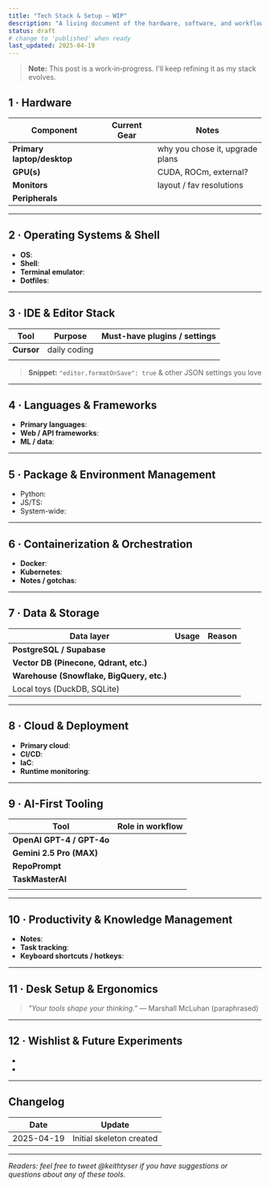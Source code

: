 ```yaml
---
title: "Tech Stack & Setup — WIP"
description: "A living document of the hardware, software, and workflows that power my day-to-day as an AI/ML engineer."
status: draft
# change to 'published' when ready
last_updated: 2025-04-19
---
```


> **Note:** This post is a work‑in‑progress. I'll keep refining it as my stack evolves.

## 1 · Hardware

| Component | Current Gear | Notes |
|-----------|--------------|-------|
| **Primary laptop/desktop** | <!-- TODO: model + specs --> | why you chose it, upgrade plans |
| **GPU(s)** | <!-- TODO --> | CUDA, ROCm, external? |
| **Monitors** | <!-- TODO --> | layout / fav resolutions |
| **Peripherals** | <!-- TODO: keyboard, mouse, mic, webcam --> |  |

---

## 2 · Operating Systems & Shell

- **OS**: <!-- TODO: macOS / Windows / Linux distro & version -->
- **Shell**: <!-- TODO: zsh / fish / PowerShell / etc. -->
- **Terminal emulator**: <!-- TODO: name + theme -->
- **Dotfiles**: <!-- TODO: link or brief description -->

---

## 3 · IDE & Editor Stack

| Tool | Purpose | Must-have plugins / settings |
|------|---------|------------------------------|
| **Cursor** | daily coding | <!-- TODO --> |
| <!-- TODO: secondary editor (e.g., VS Code, Neovim) --> | | |

> **Snippet:** `"editor.formatOnSave": true` & other JSON settings you love

---

## 4 · Languages & Frameworks

- **Primary languages**: <!-- TODO -->
- **Web / API frameworks**: <!-- TODO: Next.js, FastAPI, etc. -->
- **ML / data**: <!-- TODO: PyTorch, TensorFlow, Lightning, etc. -->

---

## 5 · Package & Environment Management

- Python: <!-- TODO: conda / pyenv + Poetry / virtualenv -->
- JS/TS: <!-- TODO: npm / pnpm / yarn → why -->
- System-wide: <!-- TODO: Homebrew, asdf, nix, etc. -->

---

## 6 · Containerization & Orchestration

- **Docker**: <!-- TODO: desktop vs CLI, compose files -->
- **Kubernetes**: <!-- TODO: local kind/minikube or cloud EKS/GKE -->
- **Notes / gotchas**: <!-- TODO -->

---

## 7 · Data & Storage

| Data layer | Usage | Reason |
|------------|-------|--------|
| **PostgreSQL / Supabase** | <!-- TODO --> | |
| **Vector DB (Pinecone, Qdrant, etc.)** | <!-- TODO --> | |
| **Warehouse (Snowflake, BigQuery, etc.)** | <!-- TODO --> | |
| Local toys (DuckDB, SQLite) | <!-- TODO --> | |

---

## 8 · Cloud & Deployment

- **Primary cloud**: <!-- TODO: AWS, GCP, Azure, Vercel, Render -->
- **CI/CD**: <!-- TODO: GitHub Actions config highlights -->
- **IaC**: <!-- TODO: Terraform, CDK, Pulumi -->
- **Runtime monitoring**: <!-- TODO: CloudWatch, Grafana, Sentry, etc. -->

---

## 9 · AI-First Tooling

| Tool | Role in workflow |
|------|------------------|
| **OpenAI GPT-4 / GPT-4o** | <!-- TODO --> |
| **Gemini 2.5 Pro (MAX)** | <!-- TODO --> |
| **RepoPrompt** | <!-- TODO --> |
| **TaskMasterAI** | <!-- TODO --> |
| <!-- TODO: Copilot, Ollama, local GGUF, etc. --> | |

---

## 10 · Productivity & Knowledge Management

- **Notes**: <!-- TODO: Obsidian vault structure / plugins -->
- **Task tracking**: <!-- TODO: Linear, GitHub Projects, plain Markdown -->
- **Keyboard shortcuts / hotkeys**: <!-- TODO: your top 5 -->

---

## 11 · Desk Setup & Ergonomics

> *"Your tools shape your thinking."* — Marshall McLuhan (paraphrased)

<!-- TODO: photo drop zone or bullet list about lighting, chair, standing desk, quirky gadgets -->

---

## 12 · Wishlist & Future Experiments

- <!-- TODO: e.g., building a homelab, picking up NixOS, trying Vector DB X -->
- <!-- TODO -->

---

## Changelog

| Date | Update |
|------|--------|
| 2025-04-19 | Initial skeleton created |

---

_Readers: feel free to tweet @keithtyser if you have suggestions or questions about any of these tools._
